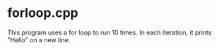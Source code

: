# forloop.cpp
This program uses a for loop to run 10 times. In each iteration, it prints "Hello" on a new line.
